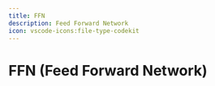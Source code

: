 ```yaml
---
title: FFN
description: Feed Forward Network
icon: vscode-icons:file-type-codekit
---
```


# FFN (Feed Forward Network)
